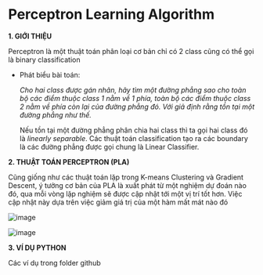 #                      Perceptron Learning Algorithm





**1. GIỚI THIỆU**

Perceptron là một thuật toán phân loại cơ bản chỉ có 2 class cũng có thể gọi là binary classification 

* Phát biểu bài toán:

  *Cho hai class được gán nhãn, hãy tìm một đường phẳng sao cho toàn bộ các điểm thuộc class 1 nằm về 1 phía, toàn bộ các điểm thuộc class 2 nằm về phía còn lại của đường phẳng đó. Với giả định rằng tồn tại một đường phẳng như thế.*

  Nếu tồn tại một đường phẳng phân chia hai class thì ta gọi hai class đó là *linearly separable*. Các thuật toán classification tạo ra các boundary là các đường phẳng được gọi chung là Linear Classifier.

  

**2. THUẬT TOÁN PERCEPTRON (PLA)**

Cũng giống như các thuật toán lặp trong K-means Clustering và Gradient Descent, ý tưởng cơ bản của PLA là xuất phát từ một nghiệm dự đoán nào đó, qua mỗi vòng lặp nghiệm sẽ được cập nhật tới một vị trí tốt hơn. Việc cập nhật này dựa trên việc giảm giá trị của một hàm mất mát nào đó



![image](https://user-images.githubusercontent.com/42260182/102975759-23ba6980-4533-11eb-80ad-a5b444e94ba2.png)



![image](https://user-images.githubusercontent.com/42260182/102975822-3d5bb100-4533-11eb-8719-8a57b0c9182e.png)



**3. VÍ DỤ PYTHON**

Các ví dụ trong folder github